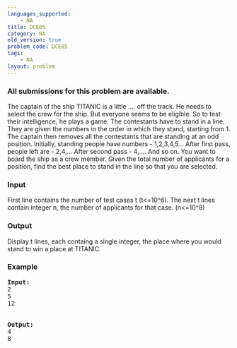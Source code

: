 ```yaml
---
languages_supported:
    - NA
title: DCE05
category: NA
old_version: true
problem_code: DCE05
tags:
    - NA
layout: problem
---
```

###  All submissions for this problem are available. 

The captain of the ship TITANIC is a little .... off the track. He needs to select the crew for the ship. But everyone seems to be eligible. So to test their intelligence, he plays a game. 
The contestants have to stand in a line. They are given the numbers in the order in which they stand, starting from 1. The captain then removes all the contestants that are standing at an odd position. 
Initially, standing people have numbers - 1,2,3,4,5...
After first pass, people left are - 2,4,...
After second pass - 4,....
And so on.
You want to board the ship as a crew member. Given the total number of applicants for a position, find the best place to stand in the line so that you are selected.

### Input

First line contains the number of test cases t (t<=10^6). The next t lines contain integer n, the number of applicants for that case. (n<=10^9)

### Output

Display t lines, each containg a single integer, the place where you would stand to win a place at TITANIC.

### Example

<pre>
<b>Input:</b>
2
5
12


<b>Output:</b>
4
8
</pre>